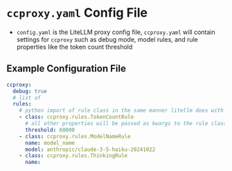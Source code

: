 # `ccproxy.yaml` Config File

- `config.yaml` is the LiteLLM proxy config file, `ccproxy.yaml` will contain settings for `ccproxy` such as debug mode, model rules, and rule properties like the token count threshold

## Example Configuration File

```yaml
ccproxy:
  debug: true
  # list of
  rules:
    # python import of rule class in the same manner litellm does with `callbacks: custom_callbacks.proxy_handler_instance` in config.yaml
    - class: ccproxy.rules.TokenCountRule
      # all other properties will be passed as kwargs to the rule class
      threshold: 60000
    - class: ccproxy.rules.ModelNameRule
      name: model_name
      model: anthropic/claude-3-5-haiku-20241022
    - class: ccproxy.rules.ThinkingRule
      name:
```
